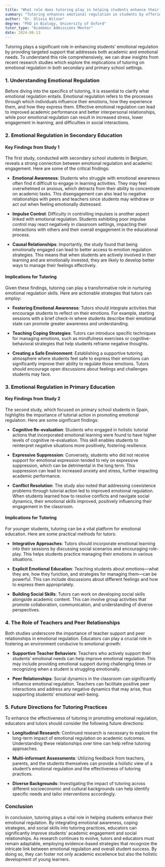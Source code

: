 ```yaml
---
title: "What role does tutoring play in helping students enhance their emotional regulation?"
summary: "Tutoring enhances emotional regulation in students by offering targeted support for academic and emotional needs, improving their overall well-being."
author: "Dr. Olivia Wilson"
degree: "PhD in Biology, University of Oxford"
tutor_type: "Academic Admissions Mentor"
date: 2024-08-13
---
```


Tutoring plays a significant role in enhancing students’ emotional regulation by providing targeted support that addresses both academic and emotional needs. To understand this role comprehensively, we can draw insights from recent research studies which explore the implications of tutoring on emotional regulation in both secondary and primary school settings. 

### 1. Understanding Emotional Regulation

Before diving into the specifics of tutoring, it is essential to clarify what emotional regulation entails. Emotional regulation refers to the processes through which individuals influence their emotions, how they experience them, and how they express them. Effective emotional regulation can lead to improved academic performance and better interpersonal relationships, while poor emotional regulation can result in increased stress, lower engagement in learning, and difficulties in social interactions.

### 2. Emotional Regulation in Secondary Education

#### Key Findings from Study 1

The first study, conducted with secondary school students in Belgium, reveals a strong connection between emotional regulation and academic engagement. Here are some of the critical findings:

- **Emotional Awareness**: Students who struggle with emotional awareness often find it difficult to engage in learning activities. They may feel overwhelmed or anxious, which detracts from their ability to concentrate on academic tasks. This disengagement can also lead to negative relationships with peers and teachers since students may withdraw or act out when feeling emotionally distressed.

- **Impulse Control**: Difficulty in controlling impulses is another aspect linked with emotional regulation. Students exhibiting poor impulse control may react negatively in classroom settings, impacting their interactions with others and their overall engagement in the educational process.

- **Causal Relationships**: Importantly, the study found that being emotionally engaged can lead to better access to emotion regulation strategies. This means that when students are actively involved in their learning and are emotionally invested, they are likely to develop better ways to manage their feelings effectively.

#### Implications for Tutoring

Given these findings, tutoring can play a transformative role in nurturing emotional regulation skills. Here are actionable strategies that tutors can employ:

- **Fostering Emotional Awareness**: Tutors should integrate activities that encourage students to reflect on their emotions. For example, starting sessions with a brief check-in where students describe their emotional state can promote greater awareness and understanding.

- **Teaching Coping Strategies**: Tutors can introduce specific techniques for managing emotions, such as mindfulness exercises or cognitive-behavioral strategies that help students reframe negative thoughts.

- **Creating a Safe Environment**: Establishing a supportive tutoring atmosphere where students feel safe to express their emotions can significantly improve their ability to regulate those emotions. Tutors should encourage open discussions about feelings and challenges students may face.

### 3. Emotional Regulation in Primary Education

#### Key Findings from Study 2

The second study, which focused on primary school students in Spain, highlights the importance of tutorial action in promoting emotional regulation. Here are some significant findings:

- **Cognitive Re-evaluation**: Students who engaged in holistic tutorial actions that incorporated emotional learning were found to have higher levels of cognitive re-evaluation. This skill enables students to reinterpret negative situations more positively, fostering resilience.

- **Expressive Suppression**: Conversely, students who did not receive support for emotional expression tended to rely on expressive suppression, which can be detrimental in the long term. This suppression can lead to increased anxiety and stress, further impacting academic performance.

- **Conflict Resolution**: The study also noted that addressing coexistence problems through tutorial action led to improved emotional regulation. When students learned how to resolve conflicts and navigate social dynamics, their emotional skills improved, positively influencing their engagement in the classroom.

#### Implications for Tutoring

For younger students, tutoring can be a vital platform for emotional education. Here are some practical methods for tutors:

- **Integrative Approaches**: Tutors should incorporate emotional learning into their sessions by discussing social scenarios and encouraging role-play. This helps students practice managing their emotions in various situations.

- **Explicit Emotional Education**: Teaching students about emotions—what they are, how they function, and strategies for managing them—can be powerful. This can include discussions about different feelings and how to express them appropriately.

- **Building Social Skills**: Tutors can work on developing social skills alongside academic content. This can involve group activities that promote collaboration, communication, and understanding of diverse perspectives.

### 4. The Role of Teachers and Peer Relationships

Both studies underscore the importance of teacher support and peer relationships in emotional regulation. Educators can play a crucial role in fostering an environment conducive to emotional growth:

- **Supportive Teacher Behaviors**: Teachers who actively support their students’ emotional needs can help improve emotional regulation. This may include providing emotional support during challenging times or recognizing when a student is struggling emotionally.

- **Peer Relationships**: Social dynamics in the classroom can significantly influence emotional regulation. Teachers can facilitate positive peer interactions and address any negative dynamics that may arise, thus supporting students' emotional well-being.

### 5. Future Directions for Tutoring Practices

To enhance the effectiveness of tutoring in promoting emotional regulation, educators and tutors should consider the following future directions:

- **Longitudinal Research**: Continued research is necessary to explore the long-term impact of emotional regulation on academic outcomes. Understanding these relationships over time can help refine tutoring approaches.

- **Multi-informant Assessments**: Utilizing feedback from teachers, parents, and the students themselves can provide a holistic view of a student’s emotional regulation and the effectiveness of tutoring practices.

- **Diverse Backgrounds**: Investigating the impact of tutoring across different socioeconomic and cultural backgrounds can help identify specific needs and tailor interventions accordingly.

### Conclusion

In conclusion, tutoring plays a vital role in helping students enhance their emotional regulation. By integrating emotional awareness, coping strategies, and social skills into tutoring practices, educators can significantly improve students' academic engagement and social relationships. As research continues to evolve, tutors and educators must remain adaptable, employing evidence-based strategies that recognize the intricate link between emotional regulation and overall student success. By doing so, they can foster not only academic excellence but also the holistic development of young learners.
    